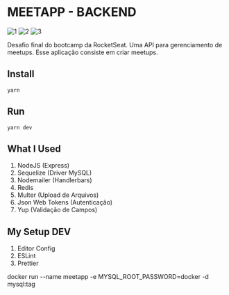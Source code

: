 # MEETAPP - BACKEND

![1](https://img.shields.io/badge/11.14.0-NodeJS-green?style=flat-square&logo=node.js)
![2](https://img.shields.io/badge/1.38.0-Visual%20Studio%20Code-orange?style=flat-square&logo=visual-studio-code)
![3](https://img.shields.io/badge/1.17.3-version-red?style=flat-square&logo=yarn)

Desafio final do bootcamp da RocketSeat. Uma API para gerenciamento de meetups. Esse aplicação consiste em criar meetups.

## Install

	yarn

## Run

	yarn dev

## What I Used

1. NodeJS (Express)
2. Sequelize (Driver MySQL)
3. Nodemailer (Handlerbars)
4. Redis
5. Multer (Upload de Arquivos)
6. Json Web Tokens (Autenticação)
7. Yup (Validação de Campos)

## My Setup DEV

1. Editor Config
2. ESLint
3. Prettier

docker run --name meetapp -e MYSQL_ROOT_PASSWORD=docker -d mysql:tag
